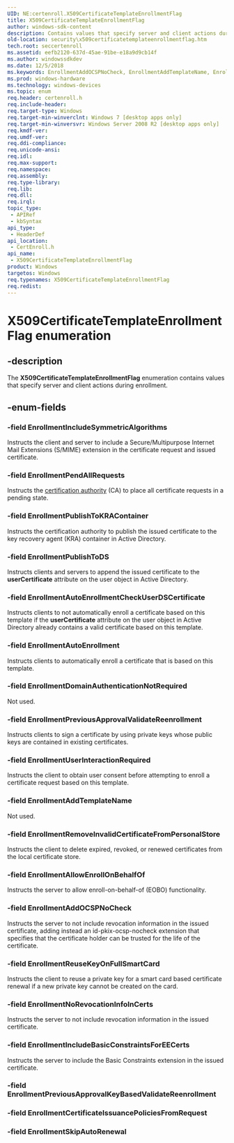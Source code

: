 ```yaml
---
UID: NE:certenroll.X509CertificateTemplateEnrollmentFlag
title: X509CertificateTemplateEnrollmentFlag
author: windows-sdk-content
description: Contains values that specify server and client actions during enrollment.
old-location: security\x509certificatetemplateenrollmentflag.htm
tech.root: seccertenroll
ms.assetid: eefb2120-637d-45ae-91be-e18a9d9cb14f
ms.author: windowssdkdev
ms.date: 12/5/2018
ms.keywords: EnrollmentAddOCSPNoCheck, EnrollmentAddTemplateName, EnrollmentAllowEnrollOnBehalfOf, EnrollmentAutoEnrollment, EnrollmentAutoEnrollmentCheckUserDSCertificate, EnrollmentDomainAuthenticationNotRequired, EnrollmentIncludeBasicConstraintsForEECerts, EnrollmentIncludeSymmetricAlgorithms, EnrollmentNoRevocationInfoInCerts, EnrollmentPendAllRequests, EnrollmentPreviousApprovalValidateReenrollment, EnrollmentPublishToDS, EnrollmentPublishToKRAContainer, EnrollmentRemoveInvalidCertificateFromPersonalStore, EnrollmentReuseKeyOnFullSmartCard, EnrollmentUserInteractionRequired, X509CertificateTemplateEnrollmentFlag, X509CertificateTemplateEnrollmentFlag enumeration [Security], certenroll/EnrollmentAddOCSPNoCheck, certenroll/EnrollmentAddTemplateName, certenroll/EnrollmentAllowEnrollOnBehalfOf, certenroll/EnrollmentAutoEnrollment, certenroll/EnrollmentAutoEnrollmentCheckUserDSCertificate, certenroll/EnrollmentDomainAuthenticationNotRequired, certenroll/EnrollmentIncludeBasicConstraintsForEECerts, certenroll/EnrollmentIncludeSymmetricAlgorithms, certenroll/EnrollmentNoRevocationInfoInCerts, certenroll/EnrollmentPendAllRequests, certenroll/EnrollmentPreviousApprovalValidateReenrollment, certenroll/EnrollmentPublishToDS, certenroll/EnrollmentPublishToKRAContainer, certenroll/EnrollmentRemoveInvalidCertificateFromPersonalStore, certenroll/EnrollmentReuseKeyOnFullSmartCard, certenroll/EnrollmentUserInteractionRequired, certenroll/X509CertificateTemplateEnrollmentFlag, security.x509certificatetemplateenrollmentflag
ms.prod: windows-hardware
ms.technology: windows-devices
ms.topic: enum
req.header: certenroll.h
req.include-header: 
req.target-type: Windows
req.target-min-winverclnt: Windows 7 [desktop apps only]
req.target-min-winversvr: Windows Server 2008 R2 [desktop apps only]
req.kmdf-ver: 
req.umdf-ver: 
req.ddi-compliance: 
req.unicode-ansi: 
req.idl: 
req.max-support: 
req.namespace: 
req.assembly: 
req.type-library: 
req.lib: 
req.dll: 
req.irql: 
topic_type:
 - APIRef
 - kbSyntax
api_type:
 - HeaderDef
api_location:
 - CertEnroll.h
api_name:
 - X509CertificateTemplateEnrollmentFlag
product: Windows
targetos: Windows
req.typenames: X509CertificateTemplateEnrollmentFlag
req.redist: 
---
```


# X509CertificateTemplateEnrollmentFlag enumeration


## -description


The <b>X509CertificateTemplateEnrollmentFlag</b> enumeration contains values that specify server and client actions during enrollment.


## -enum-fields




### -field EnrollmentIncludeSymmetricAlgorithms

Instructs the client and server to include a Secure/Multipurpose Internet Mail Extensions (S/MIME) extension in the certificate request and issued certificate.


### -field EnrollmentPendAllRequests

Instructs the <a href="https://msdn.microsoft.com/db46def4-bfdc-4801-a57d-d568e94a2dbb">certification authority</a> (CA) to place all certificate requests in a pending state.


### -field EnrollmentPublishToKRAContainer

Instructs the certification authority to publish the issued certificate to the key recovery agent (KRA) container in Active Directory.


### -field EnrollmentPublishToDS

Instructs clients and servers to append the issued certificate to the <b>userCertificate</b> attribute on the user object in Active Directory.


### -field EnrollmentAutoEnrollmentCheckUserDSCertificate

Instructs clients to not automatically enroll a certificate based on this template if the <b>userCertificate</b> attribute on the user object in Active Directory already contains a valid certificate based on this template.


### -field EnrollmentAutoEnrollment

Instructs clients to automatically enroll a certificate that is based on this template.


### -field EnrollmentDomainAuthenticationNotRequired

Not used.


### -field EnrollmentPreviousApprovalValidateReenrollment

Instructs clients to sign a certificate by using private keys whose public keys are contained in  existing certificates.


### -field EnrollmentUserInteractionRequired

Instructs the client to obtain user consent before attempting to enroll a certificate request based on this template.


### -field EnrollmentAddTemplateName

Not used.


### -field EnrollmentRemoveInvalidCertificateFromPersonalStore

Instructs the client to delete expired, revoked, or renewed certificates from the local certificate store.


### -field EnrollmentAllowEnrollOnBehalfOf

Instructs the server to allow enroll-on-behalf-of (EOBO) functionality.


### -field EnrollmentAddOCSPNoCheck

Instructs the server to not include revocation information in the issued certificate, adding instead an id-pkix-ocsp-nocheck extension that specifies that the certificate holder can be trusted for the life of the certificate.


### -field EnrollmentReuseKeyOnFullSmartCard

Instructs the client to reuse a private key for a smart card based certificate renewal if a new private key cannot be created on the card.


### -field EnrollmentNoRevocationInfoInCerts

Instructs the server to not include revocation information in the issued certificate.


### -field EnrollmentIncludeBasicConstraintsForEECerts

Instructs the server to include the Basic Constraints extension in the issued certificate.


### -field EnrollmentPreviousApprovalKeyBasedValidateReenrollment


### -field EnrollmentCertificateIssuancePoliciesFromRequest


### -field EnrollmentSkipAutoRenewal



